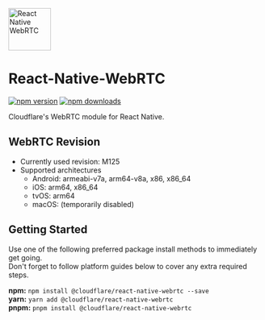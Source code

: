 [<img src="https://avatars.githubusercontent.com/u/42463376" alt="React Native WebRTC" style="height: 6em;" />](https://github.com/react-native-webrtc/react-native-webrtc)

# React-Native-WebRTC

[![npm version](https://img.shields.io/npm/v/@cloudflare/react-native-webrtc)](https://www.npmjs.com/package/@cloudflare/react-native-webrtc)
[![npm downloads](https://img.shields.io/npm/dm/@cloudflare/react-native-webrtc)](https://www.npmjs.com/package/@cloudflare/react-native-webrtc)

Cloudflare's WebRTC module for React Native.

## WebRTC Revision

* Currently used revision: M125
* Supported architectures
  * Android: armeabi-v7a, arm64-v8a, x86, x86_64
  * iOS: arm64, x86_64
  * tvOS: arm64
  * macOS: (temporarily disabled)

## Getting Started

Use one of the following preferred package install methods to immediately get going.  
Don't forget to follow platform guides below to cover any extra required steps.  

**npm:** `npm install @cloudflare/react-native-webrtc --save`  
**yarn:** `yarn add @cloudflare/react-native-webrtc`  
**pnpm:** `pnpm install @cloudflare/react-native-webrtc`
